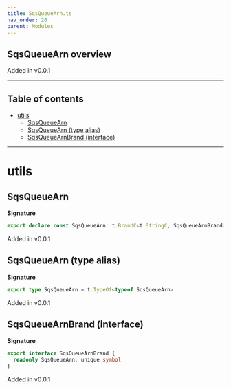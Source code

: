 ```yaml
---
title: SqsQueueArn.ts
nav_order: 26
parent: Modules
---
```


## SqsQueueArn overview

Added in v0.0.1

---

<h2 class="text-delta">Table of contents</h2>

- [utils](#utils)
  - [SqsQueueArn](#sqsqueuearn)
  - [SqsQueueArn (type alias)](#sqsqueuearn-type-alias)
  - [SqsQueueArnBrand (interface)](#sqsqueuearnbrand-interface)

---

# utils

## SqsQueueArn

**Signature**

```ts
export declare const SqsQueueArn: t.BrandC<t.StringC, SqsQueueArnBrand>
```

Added in v0.0.1

## SqsQueueArn (type alias)

**Signature**

```ts
export type SqsQueueArn = t.TypeOf<typeof SqsQueueArn>
```

Added in v0.0.1

## SqsQueueArnBrand (interface)

**Signature**

```ts
export interface SqsQueueArnBrand {
  readonly SqsQueueArn: unique symbol
}
```

Added in v0.0.1
